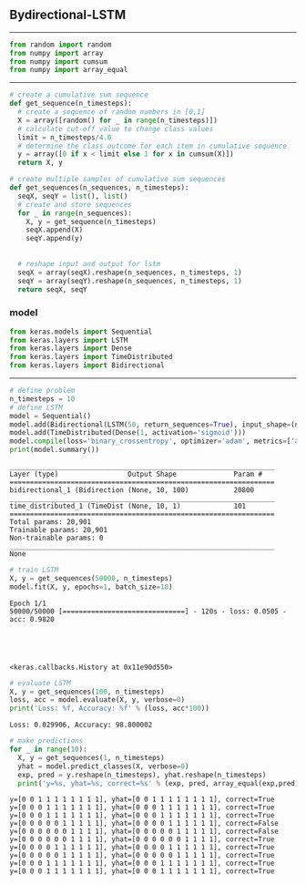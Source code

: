 
## Bydirectional-LSTM

------


```python
from random import random
from numpy import array
from numpy import cumsum
from numpy import array_equal
```

--------


```python
# create a cumulative sum sequence
def get_sequence(n_timesteps):
  # create a sequence of random numbers in [0,1]
  X = array([random() for _ in range(n_timesteps)])
  # calculate cut-off value to change class values
  limit = n_timesteps/4.0
  # determine the class outcome for each item in cumulative sequence
  y = array([0 if x < limit else 1 for x in cumsum(X)])
  return X, y
```


```python
# create multiple samples of cumulative sum sequences
def get_sequences(n_sequences, n_timesteps):
  seqX, seqY = list(), list()
  # create and store sequences
  for _ in range(n_sequences):
    X, y = get_sequence(n_timesteps)
    seqX.append(X)
    seqY.append(y)
    
    
  # reshape input and output for lstm
  seqX = array(seqX).reshape(n_sequences, n_timesteps, 1)
  seqY = array(seqY).reshape(n_sequences, n_timesteps, 1)
  return seqX, seqY
```

### model


```python
from keras.models import Sequential
from keras.layers import LSTM
from keras.layers import Dense
from keras.layers import TimeDistributed
from keras.layers import Bidirectional
```

------


```python
# define problem
n_timesteps = 10
# define LSTM
model = Sequential()
model.add(Bidirectional(LSTM(50, return_sequences=True), input_shape=(n_timesteps, 1))) 
model.add(TimeDistributed(Dense(1, activation='sigmoid'))) 
model.compile(loss='binary_crossentropy', optimizer='adam', metrics=['acc']) 
print(model.summary())

```

    _________________________________________________________________
    Layer (type)                 Output Shape              Param #   
    =================================================================
    bidirectional_1 (Bidirection (None, 10, 100)           20800     
    _________________________________________________________________
    time_distributed_1 (TimeDist (None, 10, 1)             101       
    =================================================================
    Total params: 20,901
    Trainable params: 20,901
    Non-trainable params: 0
    _________________________________________________________________
    None



```python
# train LSTM
X, y = get_sequences(50000, n_timesteps)
model.fit(X, y, epochs=1, batch_size=10)

```

    Epoch 1/1
    50000/50000 [==============================] - 120s - loss: 0.0505 - acc: 0.9820   





    <keras.callbacks.History at 0x11e90d550>




```python
# evaluate LSTM
X, y = get_sequences(100, n_timesteps)
loss, acc = model.evaluate(X, y, verbose=0) 
print('Loss: %f, Accuracy: %f' % (loss, acc*100))

```

    Loss: 0.029906, Accuracy: 98.800002



```python
# make predictions
for _ in range(10):
  X, y = get_sequences(1, n_timesteps)
  yhat = model.predict_classes(X, verbose=0)
  exp, pred = y.reshape(n_timesteps), yhat.reshape(n_timesteps) 
  print('y=%s, yhat=%s, correct=%s' % (exp, pred, array_equal(exp,pred)))
```

    y=[0 0 1 1 1 1 1 1 1 1], yhat=[0 0 1 1 1 1 1 1 1 1], correct=True
    y=[0 0 0 1 1 1 1 1 1 1], yhat=[0 0 0 1 1 1 1 1 1 1], correct=True
    y=[0 0 0 1 1 1 1 1 1 1], yhat=[0 0 0 1 1 1 1 1 1 1], correct=True
    y=[0 0 0 0 0 1 1 1 1 1], yhat=[0 0 0 0 1 1 1 1 1 1], correct=False
    y=[0 0 0 0 0 0 1 1 1 1], yhat=[0 0 0 0 0 1 1 1 1 1], correct=False
    y=[0 0 0 0 0 0 1 1 1 1], yhat=[0 0 0 0 0 0 1 1 1 1], correct=True
    y=[0 0 0 0 1 1 1 1 1 1], yhat=[0 0 0 0 1 1 1 1 1 1], correct=True
    y=[0 0 0 0 0 1 1 1 1 1], yhat=[0 0 0 0 0 1 1 1 1 1], correct=True
    y=[0 0 0 1 1 1 1 1 1 1], yhat=[0 0 0 1 1 1 1 1 1 1], correct=True
    y=[0 0 0 1 1 1 1 1 1 1], yhat=[0 0 0 1 1 1 1 1 1 1], correct=True



```python

```


```python

```


```python

```
